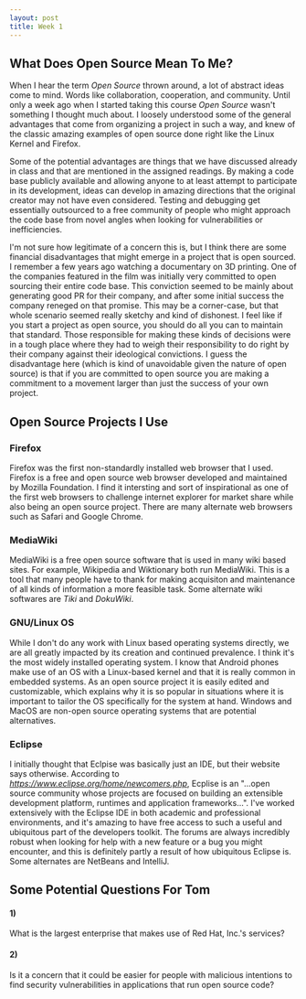 ```yaml
---
layout: post
title: Week 1
---
```



## What Does Open Source Mean To Me?

When I hear the term *Open Source* thrown around, a lot of abstract ideas come to mind. Words like collaboration, cooperation, and community. Until only a week ago when I started taking this course *Open Source* wasn't something I thought much about. I loosely understood some of the  general advantages that come from organizing a project in such a way, and knew of the classic amazing examples of open source done right like the Linux Kernel and Firefox. 

Some of the potential advantages are things that we have discussed already in class and that are mentioned in the assigned readings. By making a code base publicly available and allowing anyone to at least attempt to participate in its development, ideas can develop in amazing directions that the original creator may not have even considered. Testing and debugging get essentially outsourced to a free community of people who might approach the code base from novel angles when looking for vulnerabilities or inefficiencies. 

I'm not sure how legitimate of a concern this is, but I think there are some financial disadvantages that might emerge in a project that is open sourced. I remember a few years ago watching a documentary on 3D printing. One of the companies featured in the film was initially very committed to open sourcing their entire code base. This conviction seemed to be mainly about generating good PR for their company, and after some initial success the company reneged on that promise. This may be a corner-case, but that whole scenario seemed really sketchy and kind of dishonest. I feel like if you start a project as open source, you should do all you can to maintain that standard. Those responsible for making these kinds of decisions were in a tough place where they had to weigh their responsibility to do right by their company against their ideological convictions. I guess the disadvantage here (which is kind of unavoidable given the nature of open source) is that if you are committed to open source you are making a commitment to a movement larger than just the success of your own project. 

## Open Source Projects I Use

### Firefox

Firefox was the first non-standardly installed web browser that I used. Firefox is a free and open source web browser developed and maintained by Mozilla Foundation. I find it intersting and sort of inspirational as one of the first web browsers to challenge internet explorer for market share while also being an open source project. There are many alternate web browsers such as Safari and Google Chrome.

### MediaWiki

MediaWiki is a free open source software that is used in many wiki based sites. For example, Wikipedia and Wiktionary both run MediaWiki. This is a tool that many people have to thank for making acquisiton and maintenance of all kinds of information a more feasible task. Some alternate wiki softwares are *Tiki* and *DokuWiki*.

### GNU/Linux OS

While I don't do any work with Linux based operating systems directly, we are all greatly impacted by its creation and continued prevalence. I think it's the most widely installed operating system. I know that Android phones make use of an OS with a Linux-based kernel and that it is really common in embedded systems. As an open source project it is easily edited and customizable, which explains why it is so popular in situations where it is important to tailor the OS specifically for the system at hand. Windows and MacOS are non-open source operating systems that are potential alternatives.

### Eclipse

I initially thought that Eclpise was basically just an IDE, but their website says otherwise. According to *https://www.eclipse.org/home/newcomers.php*, Ecplise is an "...open source community whose projects are focused on building an extensible development platform, runtimes and application frameworks...". I've worked extensively with the Eclipse IDE in both academic and professional environments, and it's amazing to have free access to such a useful and ubiquitous part of the developers toolkit. The forums are always incredibly robust when looking for help with a new feature or a bug you might encounter, and this is definitely partly a result of how ubiquitous Eclipse is. Some alternates are NetBeans and IntelliJ.

## Some Potential Questions For Tom

#### 1)

What is the largest enterprise that makes use of Red Hat, Inc.'s services?

#### 2)

Is it a concern that it could be easier for people with malicious intentions to find security vulnerabilities in applications that run open source code?